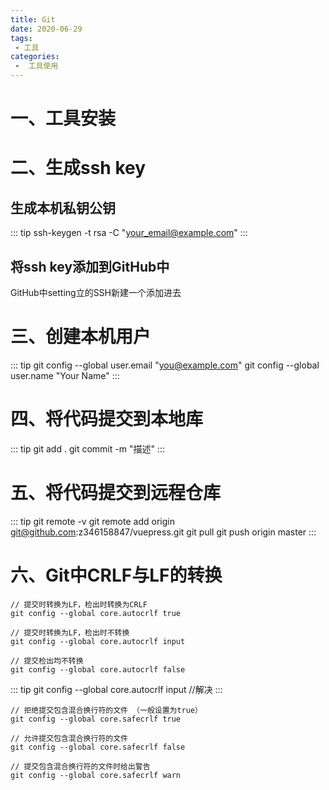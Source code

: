 ```yaml
---
title: Git
date: 2020-06-29
tags:
 - 工具
categories:
 -  工具使用
---
```


# 一、工具安装


# 二、生成ssh key

## 生成本机私钥公钥
::: tip
ssh-keygen -t rsa -C "your_email@example.com"
:::
## 将ssh key添加到GitHub中
GitHub中setting立的SSH新建一个添加进去

# 三、创建本机用户
::: tip
git config --global user.email "you@example.com"
git config --global user.name "Your Name"
:::

# 四、将代码提交到本地库

::: tip
git add .
git commit -m "描述"
:::

# 五、将代码提交到远程仓库

::: tip
git remote -v
git remote add origin git@github.com:z346158847/vuepress.git
git pull
git push origin master
:::


# 六、Git中CRLF与LF的转换
```
// 提交时转换为LF，检出时转换为CRLF
git config --global core.autocrlf true   

// 提交时转换为LF，检出时不转换
git config --global core.autocrlf input   

// 提交检出均不转换
git config --global core.autocrlf false
```
::: tip
git config --global core.autocrlf input  //解决
:::
```
// 拒绝提交包含混合换行符的文件 （一般设置为true）
git config --global core.safecrlf true   

// 允许提交包含混合换行符的文件
git config --global core.safecrlf false   

// 提交包含混合换行符的文件时给出警告
git config --global core.safecrlf warn
```